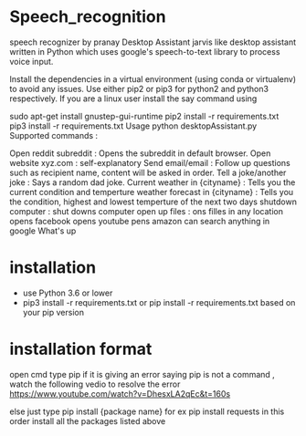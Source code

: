 # Speech_recognition
speech recognizer by pranay
Desktop Assistant
jarvis like desktop assistant written in Python which uses google's speech-to-text library to process voice input.

Install the dependencies in a virtual environment (using conda or virtualenv) to avoid any issues. Use either pip2 or pip3 for python2 and python3 respectively.
If you are a linux user install the say command using

sudo apt-get install gnustep-gui-runtime
pip2 install -r requirements.txt
pip3 install -r requirements.txt
Usage
python desktopAssistant.py
Supported commands :

Open reddit subreddit : Opens the subreddit in default browser.
Open website xyz.com : self-explanatory
Send email/email : Follow up questions such as recipient name, content will be asked in order.
Tell a joke/another joke : Says a random dad joke.
Current weather in {cityname} : Tells you the current condition and temperture
weather forecast in {cityname} : Tells you the condition, highest and lowest temperture of the next two days
shutdown computer : shut downs computer
open up files : ons filles in any location
opens facebook
opens youtube
pens amazon
can search anything in google
What's up
# installation
* use Python 3.6 or lower
* pip3 install -r requirements.txt or pip install -r requirements.txt based on your pip version

# installation format
open cmd
type pip
if it is giving an error saying pip is not a command , watch the following vedio to resolve the error
https://www.youtube.com/watch?v=DhesxLA2qEc&t=160s

else
just type pip install {package name}
for ex
pip install requests
in this order install all the packages listed above


